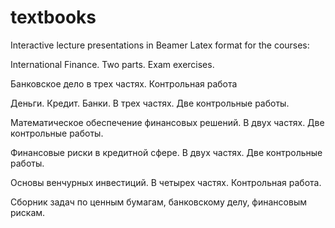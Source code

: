 # textbooks

Interactive lecture presentations in Beamer Latex format for the courses:

International Finance. Two parts. Exam exercises.

Банковское дело в трех частях. Контрольная работа

Деньги. Кредит. Банки. В трех частях. Две контрольные работы.

Математическое обеспечение финансовых решений. В двух частях. Две контрольные работы.

Финансовые риски в кредитной сфере. В двух частях. Две контрольные работы.

Основы венчурных инвестиций. В четырех частях. Контрольная работа.

Сборник задач по ценным бумагам, банковскому делу, финансовым рискам.
